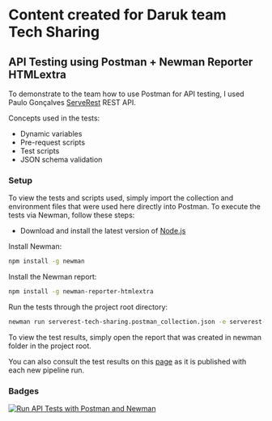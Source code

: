 # Content created for Daruk team Tech Sharing

## API Testing using Postman + Newman Reporter HTMLextra

To demonstrate to the team how to use Postman for API testing, I used Paulo Gonçalves [ServeRest](https://serverest.dev/) REST API.

Concepts used in the tests:

- Dynamic variables
- Pre-request scripts
- Test scripts
- JSON schema validation

### Setup

To view the tests and scripts used, simply import the collection and environment files that were used here directly into Postman. To execute the tests via Newman, follow these steps:

- Download and install the latest version of [Node.js](https://nodejs.org/en/)

Install Newman:
```sh
npm install -g newman
```

Install the Newman report:
```sh
npm install -g newman-reporter-htmlextra
```

Run the tests through the project root directory:
```sh
newman run serverest-tech-sharing.postman_collection.json -e serverest-tech-sharing.postman_environment.json -r htmlextra
```

To view the test results, simply open the report that was created in newman folder in the project root.

You can also consult the test results on this [page](https://samska.github.io/serverest-tech-sharing/report.html) as it is published with each new pipeline run.

### Badges

[![Run API Tests with Postman and Newman](https://github.com/Samska/serverest-tech-sharing/actions/workflows/postman.yml/badge.svg)](https://github.com/Samska/serverest-tech-sharing/actions/workflows/postman.yml)